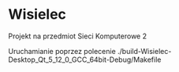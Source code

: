 # Wisielec
Projekt na przedmiot Sieci Komputerowe 2

Uruchamianie poprzez polecenie ./build-Wisielec-Desktop_Qt_5_12_0_GCC_64bit-Debug/Makefile
